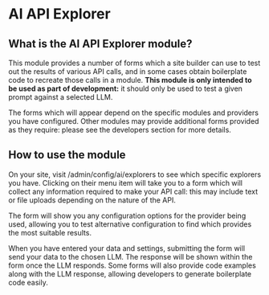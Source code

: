 # AI API Explorer
## What is the AI API Explorer module?
This module provides a number of forms which a site builder can use to test out
the results of various API calls, and in some cases obtain boilerplate code to
recreate those calls in a module. **This module is only intended to be used as
part of development:** it should only be used to test a given prompt against a
selected LLM.

The forms which will appear depend on the specific modules and providers you
have configured. Other modules may provide additional forms provided as they
require: please see the developers section for more details.

## How to use the module
On your site, visit /admin/config/ai/explorers to see which specific explorers
you have. Clicking on their menu item will take you to a form which will collect
any information required to make your API call: this may include text or file
uploads depending on the nature of the API.

The form will show you any configuration options for the provider being used,
allowing you to test alternative configuration to find which provides the most
suitable results.

When you have entered your data and settings, submitting the form will send your
data to the chosen LLM. The response will be shown within the form once the LLM
responds. Some forms will also provide code examples along with the LLM
response, allowing developers to generate boilerplate code easily.